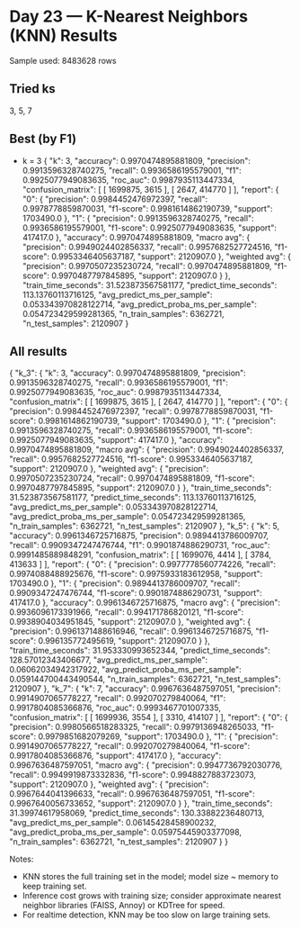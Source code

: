 # Day 23 — K-Nearest Neighbors (KNN) Results

Sample used: 8483628 rows

## Tried ks

3, 5, 7

## Best (by F1)

- k = 3
{
  "k": 3,
  "accuracy": 0.9970474895881809,
  "precision": 0.9913596328740275,
  "recall": 0.9936586195579001,
  "f1": 0.9925077949083635,
  "roc_auc": 0.9987935113447334,
  "confusion_matrix": [
    [
      1699875,
      3615
    ],
    [
      2647,
      414770
    ]
  ],
  "report": {
    "0": {
      "precision": 0.9984452476972397,
      "recall": 0.9978778859870031,
      "f1-score": 0.9981614862190739,
      "support": 1703490.0
    },
    "1": {
      "precision": 0.9913596328740275,
      "recall": 0.9936586195579001,
      "f1-score": 0.9925077949083635,
      "support": 417417.0
    },
    "accuracy": 0.9970474895881809,
    "macro avg": {
      "precision": 0.9949024402856337,
      "recall": 0.9957682527724516,
      "f1-score": 0.9953346405637187,
      "support": 2120907.0
    },
    "weighted avg": {
      "precision": 0.9970507235230724,
      "recall": 0.9970474895881809,
      "f1-score": 0.9970487797845895,
      "support": 2120907.0
    }
  },
  "train_time_seconds": 31.523873567581177,
  "predict_time_seconds": 113.13760113716125,
  "avg_predict_ms_per_sample": 0.053343970828122714,
  "avg_predict_proba_ms_per_sample": 0.054723429599281365,
  "n_train_samples": 6362721,
  "n_test_samples": 2120907
}

## All results

{
  "k_3": {
    "k": 3,
    "accuracy": 0.9970474895881809,
    "precision": 0.9913596328740275,
    "recall": 0.9936586195579001,
    "f1": 0.9925077949083635,
    "roc_auc": 0.9987935113447334,
    "confusion_matrix": [
      [
        1699875,
        3615
      ],
      [
        2647,
        414770
      ]
    ],
    "report": {
      "0": {
        "precision": 0.9984452476972397,
        "recall": 0.9978778859870031,
        "f1-score": 0.9981614862190739,
        "support": 1703490.0
      },
      "1": {
        "precision": 0.9913596328740275,
        "recall": 0.9936586195579001,
        "f1-score": 0.9925077949083635,
        "support": 417417.0
      },
      "accuracy": 0.9970474895881809,
      "macro avg": {
        "precision": 0.9949024402856337,
        "recall": 0.9957682527724516,
        "f1-score": 0.9953346405637187,
        "support": 2120907.0
      },
      "weighted avg": {
        "precision": 0.9970507235230724,
        "recall": 0.9970474895881809,
        "f1-score": 0.9970487797845895,
        "support": 2120907.0
      }
    },
    "train_time_seconds": 31.523873567581177,
    "predict_time_seconds": 113.13760113716125,
    "avg_predict_ms_per_sample": 0.053343970828122714,
    "avg_predict_proba_ms_per_sample": 0.054723429599281365,
    "n_train_samples": 6362721,
    "n_test_samples": 2120907
  },
  "k_5": {
    "k": 5,
    "accuracy": 0.9961346725716875,
    "precision": 0.9894413786009707,
    "recall": 0.9909347247476744,
    "f1": 0.9901874886290731,
    "roc_auc": 0.9991485889848291,
    "confusion_matrix": [
      [
        1699076,
        4414
      ],
      [
        3784,
        413633
      ]
    ],
    "report": {
      "0": {
        "precision": 0.9977778560774226,
        "recall": 0.9974088488925676,
        "f1-score": 0.9975933183612958,
        "support": 1703490.0
      },
      "1": {
        "precision": 0.9894413786009707,
        "recall": 0.9909347247476744,
        "f1-score": 0.9901874886290731,
        "support": 417417.0
      },
      "accuracy": 0.9961346725716875,
      "macro avg": {
        "precision": 0.9936096173391966,
        "recall": 0.994171786820121,
        "f1-score": 0.9938904034951845,
        "support": 2120907.0
      },
      "weighted avg": {
        "precision": 0.9961371488616946,
        "recall": 0.9961346725716875,
        "f1-score": 0.996135772495619,
        "support": 2120907.0
      }
    },
    "train_time_seconds": 31.953330993652344,
    "predict_time_seconds": 128.57012343406677,
    "avg_predict_ms_per_sample": 0.06062034942317922,
    "avg_predict_proba_ms_per_sample": 0.059144700443490544,
    "n_train_samples": 6362721,
    "n_test_samples": 2120907
  },
  "k_7": {
    "k": 7,
    "accuracy": 0.9967636487597051,
    "precision": 0.9914907065778227,
    "recall": 0.992070279840064,
    "f1": 0.9917804085366876,
    "roc_auc": 0.9993467701007335,
    "confusion_matrix": [
      [
        1699936,
        3554
      ],
      [
        3310,
        414107
      ]
    ],
    "report": {
      "0": {
        "precision": 0.9980566518283325,
        "recall": 0.9979136948265033,
        "f1-score": 0.9979851682079269,
        "support": 1703490.0
      },
      "1": {
        "precision": 0.9914907065778227,
        "recall": 0.992070279840064,
        "f1-score": 0.9917804085366876,
        "support": 417417.0
      },
      "accuracy": 0.9967636487597051,
      "macro avg": {
        "precision": 0.9947736792030776,
        "recall": 0.9949919873332836,
        "f1-score": 0.9948827883723073,
        "support": 2120907.0
      },
      "weighted avg": {
        "precision": 0.9967644041396633,
        "recall": 0.9967636487597051,
        "f1-score": 0.9967640056733652,
        "support": 2120907.0
      }
    },
    "train_time_seconds": 31.39974617958069,
    "predict_time_seconds": 130.33882236480713,
    "avg_predict_ms_per_sample": 0.06145428458900232,
    "avg_predict_proba_ms_per_sample": 0.05975445903377098,
    "n_train_samples": 6362721,
    "n_test_samples": 2120907
  }
}

Notes:
- KNN stores the full training set in the model; model size ~ memory to keep training set.
- Inference cost grows with training size; consider approximate nearest neighbor libraries (FAISS, Annoy) or KDTree for speed.
- For realtime detection, KNN may be too slow on large training sets.
